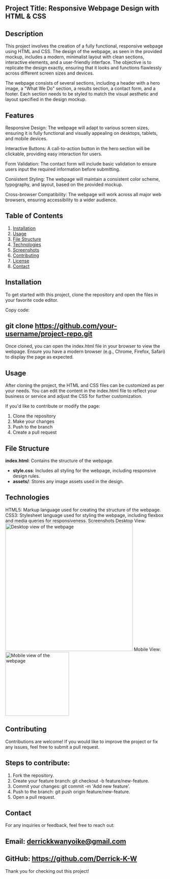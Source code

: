 ## Project Title: Responsive Webpage Design with HTML & CSS


## Description


This project involves the creation of a fully functional, responsive webpage using HTML and CSS. The design of the webpage, as seen in the provided mockup, includes a modern, minimalist layout with clean sections, interactive elements, and a user-friendly interface. The objective is to replicate the design exactly, ensuring that it looks and functions flawlessly across different screen sizes and devices.

The webpage consists of several sections, including a header with a hero image, a "What We Do" section, a results section, a contact form, and a footer. Each section needs to be styled to match the visual aesthetic and layout specified in the design mockup.

## Features


Responsive Design: The webpage will adapt to various screen sizes, ensuring it is fully functional and visually appealing on desktops, tablets, and mobile devices.

Interactive Buttons: A call-to-action button in the hero section will be clickable, providing easy interaction for users.

Form Validation: The contact form will include basic validation to ensure users input the required information before submitting.

Consistent Styling: The webpage will maintain a consistent color scheme, typography, and layout, based on the provided mockup.

Cross-browser Compatibility: The webpage will work across all major web browsers, ensuring accessibility to a wider audience.

## Table of Contents


1. [Installation](#installation)
2. [Usage](#usage)
3. [File Structure](#file-structure)
4. [Technologies](#technologies)
5. [Screenshots](#screenshots)
6. [Contributing](#contributing)
7. [License](#license)
8. [Contact](#contact)

## Installation


To get started with this project, clone the repository and open the files in your favorite code editor.

Copy code:
## git clone https://github.com/your-username/project-repo.git
Once cloned, you can open the index.html file in your browser to view the webpage. Ensure you have a modern browser (e.g., Chrome, Firefox, Safari) to display the page as expected.

## Usage


After cloning the project, the HTML and CSS files can be customized as per your needs. You can edit the content in the index.html file to reflect your business or service and adjust the CSS for further customization.

If you'd like to contribute or modify the page:

1. Clone the repository
2. Make your changes
3. Push to the branch
4. Create a pull request

## File Structure

 **index.html**: Contains the structure of the webpage.
- **style.css**: Includes all styling for the webpage, including responsive design rules.
- **assets/**: Stores any image assets used in the design.

## Technologies


HTML5: Markup language used for creating the structure of the webpage.
CSS3: Stylesheet language used for styling the webpage, including flexbox and media queries for responsiveness.
Screenshots
Desktop View:
<img src="screenshots/desktop-view.png" alt="Desktop view of the webpage" width="400px">
Mobile View:
<img src="screenshots/mobile-view.png" alt="Mobile view of the webpage" width="200px">


## Contributing


Contributions are welcome! If you would like to improve the project or fix any issues, feel free to submit a pull request.

## Steps to contribute:

1. Fork the repository.
2. Create your feature branch: git checkout -b feature/new-feature.
3. Commit your changes: git commit -m 'Add new feature'.
4. Push to the branch: git push origin feature/new-feature.
5. Open a pull request.

## Contact


For any inquiries or feedback, feel free to reach out:

## Email: derrickkwanyoike@gmail.com
## GitHub: https://github.com/Derrick-K-W


Thank you for checking out this project!
